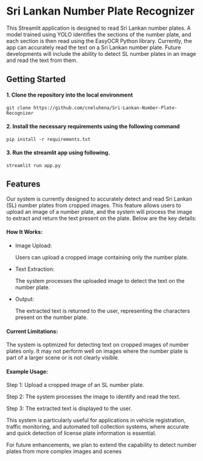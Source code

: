 
# Sri Lankan Number Plate Recognizer
This Streamlit application is designed to read Sri Lankan number plates. A model trained using YOLO identifies the sections of the number plate, and each section is then read using the EasyOCR Python library. Currently, the app can accurately read the text on a Sri Lankan number plate. Future developments will include the ability to detect SL number plates in an image and read the text from them.



## Getting Started
#### 1. Clone the repository into the local environment
```
git clone https://github.com/cneluhena/Sri-Lankan-Number-Plate-Recognizer
```
#### 2. Install the necessary requirements using the following command

```
pip install -r requirements.txt
```

#### 3. Run the streamlit app using following.
```
streamlit run app.py
```


## Features

Our system is currently designed to accurately detect and read Sri Lankan (SL) number plates from cropped images. This feature allows users to upload an image of a number plate, and the system will process the image to extract and return the text present on the plate. Below are the key details:

#### How It Works:
* Image Upload:

    Users can upload a cropped image containing only the number plate.

* Text Extraction:

    The system processes the uploaded image to detect the text on the number plate. 

* Output:

    The extracted text is returned to the user, representing the characters present on the number plate.
#### Current Limitations:
The system is optimized for detecting text on cropped images of number plates only. It may not perform well on images where the number plate is part of a larger scene or is not clearly visible.

#### Example Usage:
Step 1:  Upload a cropped image of an SL number plate.

Step 2: The system processes the image to identify and read the text.

Step 3: The extracted text is displayed to the user.


This system is particularly useful for applications in vehicle registration, traffic monitoring, and automated toll collection systems, where accurate and quick detection of license plate information is essential.

For future enhancements, we plan to extend the capability to detect number plates from more complex images and scenes
